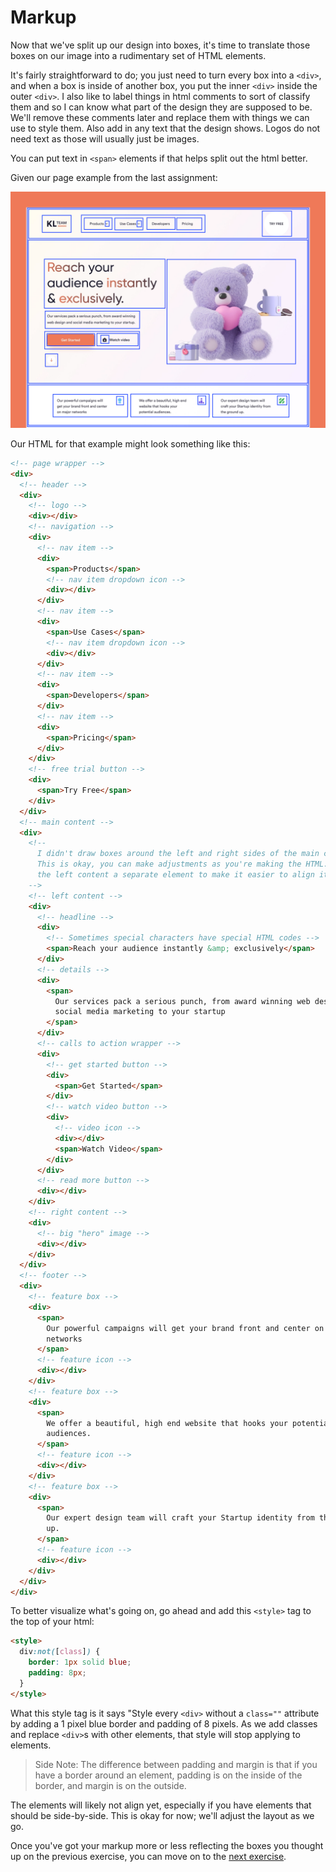 # Markup

Now that we've split up our design into boxes, it's time to translate those
boxes on our image into a rudimentary set of HTML elements.

It's fairly straightforward to do; you just need to turn every box into a
`<div>`, and when a box is inside of another box, you put the inner `<div>`
inside the outer `<div>`. I also like to label things in html comments to sort
of classify them and so I can know what part of the design they are supposed to
be. We'll remove these comments later and replace them with things we can use to
style them. Also add in any text that the design shows. Logos do not need text
as those will usually just be images.

You can put text in `<span>` elements if that helps split out the html better.

Given our page example from the last assignment:

![Example Boxes](./assets/example_boxes.png)

Our HTML for that example might look something like this:

```html
<!-- page wrapper -->
<div>
  <!-- header -->
  <div>
    <!-- logo -->
    <div></div>
    <!-- navigation -->
    <div>
      <!-- nav item -->
      <div>
        <span>Products</span>
        <!-- nav item dropdown icon -->
        <div></div>
      </div>
      <!-- nav item -->
      <div>
        <span>Use Cases</span>
        <!-- nav item dropdown icon -->
        <div></div>
      </div>
      <!-- nav item -->
      <div>
        <span>Developers</span>
      </div>
      <!-- nav item -->
      <div>
        <span>Pricing</span>
      </div>
    </div>
    <!-- free trial button -->
    <div>
      <span>Try Free</span>
    </div>
  </div>
  <!-- main content -->
  <div>
    <!--
      I didn't draw boxes around the left and right sides of the main content.
      This is okay, you can make adjustments as you're making the HTML. I made
      the left content a separate element to make it easier to align it.
    -->
    <!-- left content -->
    <div>
      <!-- headline -->
      <div>
        <!-- Sometimes special characters have special HTML codes -->
        <span>Reach your audience instantly &amp; exclusively</span>
      </div>
      <!-- details -->
      <div>
        <span>
          Our services pack a serious punch, from award winning web design and
          social media marketing to your startup
        </span>
      </div>
      <!-- calls to action wrapper -->
      <div>
        <!-- get started button -->
        <div>
          <span>Get Started</span>
        </div>
        <!-- watch video button -->
        <div>
          <!-- video icon -->
          <div></div>
          <span>Watch Video</span>
        </div>
      </div>
      <!-- read more button -->
      <div></div>
    </div>
    <!-- right content -->
    <div>
      <!-- big "hero" image -->
      <div></div>
    </div>
  </div>
  <!-- footer -->
  <div>
    <!-- feature box -->
    <div>
      <span>
        Our powerful campaigns will get your brand front and center on major
        networks
      </span>
      <!-- feature icon -->
      <div></div>
    </div>
    <!-- feature box -->
    <div>
      <span>
        We offer a beautiful, high end website that hooks your potential
        audiences.
      </span>
      <!-- feature icon -->
      <div></div>
    </div>
    <!-- feature box -->
    <div>
      <span>
        Our expert design team will craft your Startup identity from the ground
        up.
      </span>
      <!-- feature icon -->
      <div></div>
    </div>
  </div>
</div>
```

To better visualize what's going on, go ahead and add this `<style>` tag to the
top of your html:

```html
<style>
  div:not([class]) {
    border: 1px solid blue;
    padding: 8px;
  }
</style>
```

What this style tag is it says "Style every `<div>` without a `class=""`
attribute by adding a 1 pixel blue border and padding of 8 pixels. As we add classes
and replace `<div>`s with other elements, that style will stop applying to
elements.

> Side Note: The difference between padding and margin is that if you have a
> border around an element, padding is on the inside of the border, and margin
> is on the outside.

The elements will likely not align yet, especially if you have elements that
should be side-by-side. This is okay for now; we'll adjust the layout as we go.

Once you've got your markup more or less reflecting the boxes you thought up on
the previous exercise, you can move on to the
[next exercise](./03_notifications_classify.md).
